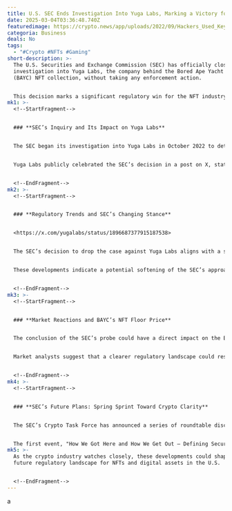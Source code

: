```yaml
---
title: U.S. SEC Ends Investigation Into Yuga Labs, Marking a Victory for NFTs
date: 2025-03-04T03:36:48.740Z
featuredimage: https://crypto.news/app/uploads/2022/09/Hackers_Used_Key_Loopholes_To_Steal_12_Billion_Worth_Of_NFTs_Claims_Report.jpg.webp
categoria: Business
deals: No
tags:
  - "#Crypto #NFTs #Gaming"
short-description: >-
  The U.S. Securities and Exchange Commission (SEC) has officially closed its
  investigation into Yuga Labs, the company behind the Bored Ape Yacht Club
  (BAYC) NFT collection, without taking any enforcement action.


  This decision marks a significant regulatory win for the NFT industry, as it reinforces the argument that NFTs are not securities.
mk1: >-
  <!--StartFragment-->


  ### **SEC’s Inquiry and Its Impact on Yuga Labs**


  The SEC began its investigation into Yuga Labs in October 2022 to determine whether its NFT collections and ApeCoin (APE), a token associated with BAYC, should be classified as securities under the Howey Test. This inquiry was part of a broader regulatory effort to oversee the crypto and NFT markets.


  Yuga Labs publicly celebrated the SEC’s decision in a post on X, stating that this outcome supports the broader NFT ecosystem.


  <!--EndFragment-->
mk2: >-
  <!--StartFragment-->


  ### **Regulatory Trends and SEC’s Changing Stance**


  <https://x.com/yugalabs/status/1896687377915187538>


  The SEC’s decision to drop the case against Yuga Labs aligns with a series of recent regulatory shifts. The agency has recently settled lawsuits with Coinbase and Kraken and concluded investigations into OpenSea, Robinhood, Gemini, and Uniswap Labs.


  These developments indicate a potential softening of the SEC’s approach toward digital assets, possibly reflecting internal shifts in regulatory priorities.


  <!--EndFragment-->
mk3: >-
  <!--StartFragment-->


  ### **Market Reactions and BAYC’s NFT Floor Price**


  The conclusion of the SEC’s probe could have a direct impact on the BAYC NFT market. While BAYC NFTs currently trade around 13.75 ETH—down more than 90% from their all-time high of 153.7 ETH in May 2022—this regulatory clarity might encourage renewed investor interest.


  Market analysts suggest that a clearer regulatory landscape could restore confidence in the NFT sector, leading to potential price recoveries.


  <!--EndFragment-->
mk4: >-
  <!--StartFragment-->


  ### **SEC’s Future Plans: Spring Sprint Toward Crypto Clarity**


  The SEC’s Crypto Task Force has announced a series of roundtable discussions titled "Spring Sprint Toward Crypto Clarity" to address the legal status of digital assets.


  The first event, "How We Got Here and How We Get Out – Defining Security Status," is scheduled for March 21 from 17:00 to 21:00 UTC. These discussions aim to provide clearer regulatory guidelines for digital assets and signal the agency’s evolving stance on cryptocurrency regulation.
mk5: >-
  As the crypto industry watches closely, these developments could shape the
  future regulatory landscape for NFTs and digital assets in the U.S.


  <!--EndFragment-->
---
```

a